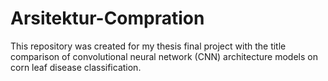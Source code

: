 # Arsitektur-Compration
This repository was created for my thesis final project with the title comparison of convolutional neural network (CNN) architecture models on corn leaf disease classification.
